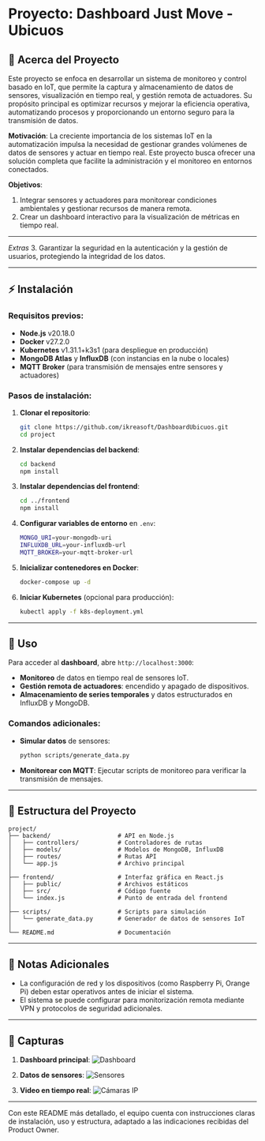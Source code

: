 # Proyecto: **Dashboard Just Move - Ubicuos**

## 🤔 **Acerca del Proyecto**

Este proyecto se enfoca en desarrollar un sistema de monitoreo y control basado en IoT, que permite la captura y almacenamiento de datos de sensores, visualización en tiempo real, y gestión remota de actuadores. Su propósito principal es optimizar recursos y mejorar la eficiencia operativa, automatizando procesos y proporcionando un entorno seguro para la transmisión de datos.

**Motivación**: La creciente importancia de los sistemas IoT en la automatización impulsa la necesidad de gestionar grandes volúmenes de datos de sensores y actuar en tiempo real. Este proyecto busca ofrecer una solución completa que facilite la administración y el monitoreo en entornos conectados.

**Objetivos**:
1. Integrar sensores y actuadores para monitorear condiciones ambientales y gestionar recursos de manera remota.
2. Crear un dashboard interactivo para la visualización de métricas en tiempo real.
---
*Extras*
3. Garantizar la seguridad en la autenticación y la gestión de usuarios, protegiendo la integridad de los datos.

---

## ⚡ **Instalación**

### Requisitos previos:
- **Node.js** v20.18.0
- **Docker** v27.2.0
- **Kubernetes** v1.31.1+k3s1 (para despliegue en producción)
- **MongoDB Atlas** y **InfluxDB** (con instancias en la nube o locales)
- **MQTT Broker** (para transmisión de mensajes entre sensores y actuadores)

### Pasos de instalación:

1. **Clonar el repositorio**:
   ```bash
   git clone https://github.com/ikreasoft/DashboardUbicuos.git
   cd project
   ```

2. **Instalar dependencias del backend**:
   ```bash
   cd backend
   npm install
   ```

3. **Instalar dependencias del frontend**:
   ```bash
   cd ../frontend
   npm install
   ```

4. **Configurar variables de entorno** en `.env`:
   ```bash
   MONGO_URI=your-mongodb-uri
   INFLUXDB_URL=your-influxdb-url
   MQTT_BROKER=your-mqtt-broker-url
   ```

5. **Inicializar contenedores en Docker**:
   ```bash
   docker-compose up -d
   ```

6. **Iniciar Kubernetes** (opcional para producción):
   ```bash
   kubectl apply -f k8s-deployment.yml
   ```

---

## 🚀 **Uso**

Para acceder al **dashboard**, abre `http://localhost:3000`:

- **Monitoreo** de datos en tiempo real de sensores IoT.
- **Gestión remota de actuadores**: encendido y apagado de dispositivos.
- **Almacenamiento de series temporales** y datos estructurados en InfluxDB y MongoDB.
  
### Comandos adicionales:
- **Simular datos** de sensores:
   ```bash
   python scripts/generate_data.py
   ```

- **Monitorear con MQTT**:
   Ejecutar scripts de monitoreo para verificar la transmisión de mensajes.

---

## 🌲 **Estructura del Proyecto**

```
project/
├── backend/                   # API en Node.js
│   ├── controllers/           # Controladores de rutas
│   ├── models/                # Modelos de MongoDB, InfluxDB
│   ├── routes/                # Rutas API
│   └── app.js                 # Archivo principal
│
├── frontend/                  # Interfaz gráfica en React.js
│   ├── public/                # Archivos estáticos
│   ├── src/                   # Código fuente
│   └── index.js               # Punto de entrada del frontend
│
├── scripts/                   # Scripts para simulación
│   └── generate_data.py       # Generador de datos de sensores IoT
│
└── README.md                  # Documentación
```

---

## 📝 **Notas Adicionales**

- La configuración de red y los dispositivos (como Raspberry Pi, Orange Pi) deben estar operativos antes de iniciar el sistema.
- El sistema se puede configurar para monitorización remota mediante VPN y protocolos de seguridad adicionales.

---

## 📸 **Capturas**

1. **Dashboard principal**:
   ![Dashboard](https://camo.githubusercontent.com/7cc86f6a0e78de69f73e17a49bf21ac59106e898133f86541ac16ef12b76a20d/68747470733a2f2f666c6f77626974652e73332e616d617a6f6e6177732e636f6d2f74656d706c617465732f666c6f77626974652d61646d696e2d64617368626f6172642f666c6f77626974652d61646d696e2d64617368626f6172642d707265766965772e706e67)

2. **Datos de sensores**:
   ![Sensores](https://media.springernature.com/lw1200/springer-static/image/art%3A10.1038%2Fs41598-021-01431-y/MediaObjects/41598_2021_1431_Fig1_HTML.png)

3. **Video en tiempo real**:
   ![Cámaras IP](https://m.media-amazon.com/images/I/51O0WS4JOrL._AC_UF894,1000_QL80_.jpg)

---

Con este README más detallado, el equipo cuenta con instrucciones claras de instalación, uso y estructura, adaptado a las indicaciones recibidas del Product Owner.